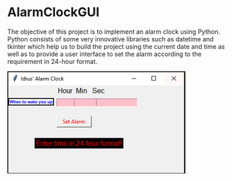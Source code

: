 # AlarmClockGUI
The objective of this project is to implement an alarm clock using Python. Python consists of some very innovative libraries such as datetime and tkinter which help us to build the project using the current date and time as well as to provide a user interface to set the alarm according to the requirement in 24-hour format.

![alt text](https://github.com/salamidrus/AlarmClockGUI/blob/master/output.PNG?raw=true)
